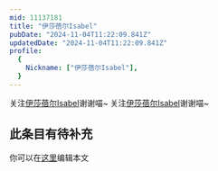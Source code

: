 ```yaml
---
mid: 11137181
title: "伊莎蓓尔Isabel"
pubDate: "2024-11-04T11:22:09.841Z"
updatedDate: "2024-11-04T11:22:09.841Z"
profile:
  {
    Nickname: ["伊莎蓓尔Isabel"],
  }
---
```


关注[伊莎蓓尔Isabel](https://space.bilibili.com/11137181)谢谢喵~ 关注[伊莎蓓尔Isabel](https://space.bilibili.com/11137181)谢谢喵~

## 此条目有待补充
你可以在[这里](https://github.com/Yuhanawa/VTuber.ICU-Content/edit/master/v/伊莎蓓尔Isabel/index.md)编辑本文
